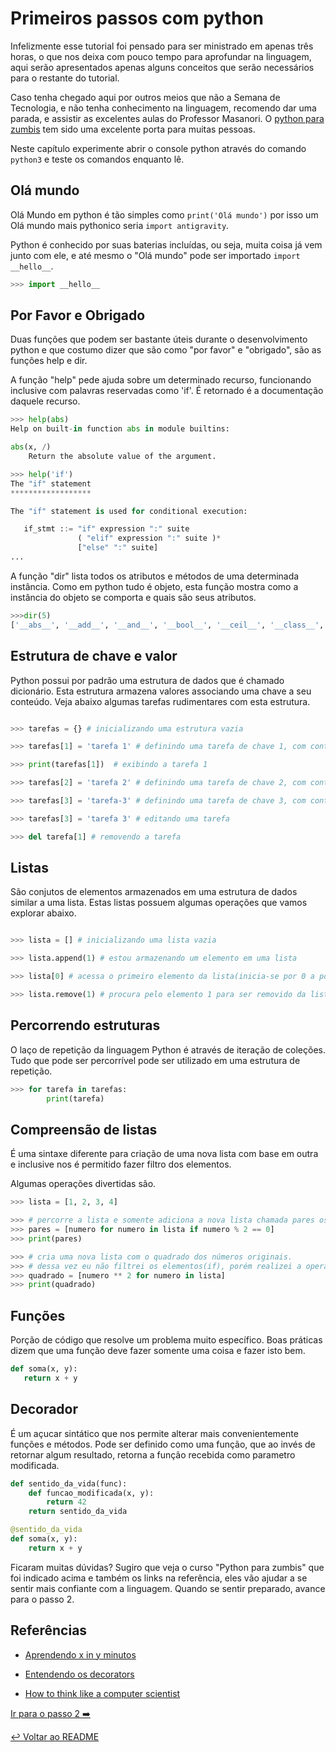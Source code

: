 # Primeiros passos com python

Infelizmente esse tutorial foi pensado para ser ministrado em apenas três horas, o que nos deixa com pouco tempo para aprofundar na linguagem, aqui serão apresentados apenas alguns conceitos que serão necessários para o restante do tutorial.

Caso tenha chegado aqui por outros meios que não a Semana de Tecnologia, e não tenha conhecimento na linguagem, recomendo dar uma parada, e assistir as excelentes aulas do Professor Masanori. O [python para zumbis](https://www.youtube.com/watch?v=6La690qlH5w&list=PLUukMN0DTKCtbzhbYe2jdF4cr8MOWClXc) tem sido uma excelente porta para muitas pessoas.

Neste capítulo experimente abrir o console python através do comando `python3` e teste os comandos enquanto lê.

## Olá mundo

Olá Mundo em python é tão simples como `print('Olá mundo')` por isso um Olá mundo mais pythonico seria `import antigravity`.

Python é conhecido por suas baterias incluídas, ou seja, muita coisa já vem junto com ele, e até mesmo o "Olá mundo" pode ser importado `import __hello__`.

```python
>>> import __hello__
```

## Por Favor e Obrigado

Duas funções que podem ser bastante úteis durante o desenvolvimento python e que costumo dizer que são como "por favor" e "obrigado", são as funções help e dir.


A função "help" pede ajuda sobre um determinado recurso, funcionando inclusive com palavras reservadas como 'if'. É retornado é a documentação daquele recurso.
```python
>>> help(abs)
Help on built-in function abs in module builtins:

abs(x, /)
    Return the absolute value of the argument.

>>> help('if')
The "if" statement
******************

The "if" statement is used for conditional execution:

   if_stmt ::= "if" expression ":" suite
               ( "elif" expression ":" suite )*
               ["else" ":" suite]
...

```

A função "dir" lista todos os atributos e métodos de uma determinada instância. Como em python tudo é objeto, esta função mostra como a instância do objeto se comporta e quais são seus atributos.
```python
>>>dir(5)
['__abs__', '__add__', '__and__', '__bool__', '__ceil__', '__class__', '__delattr__', '__dir__', '__divmod__', '__doc__', '__eq__', '__float__', '__floor__', '__floordiv__', '__format__', '__ge__', '__getattribute__', '__getnewargs__', '__gt__', '__hash__', '__index__', '__init__', '__init_subclass__', '__int__', '__invert__', '__le__', '__lshift__', '__lt__', '__mod__', '__mul__', '__ne__', '__neg__', '__new__', '__or__', '__pos__', '__pow__', '__radd__', '__rand__', '__rdivmod__', '__reduce__', '__reduce_ex__', '__repr__', '__rfloordiv__', '__rlshift__', '__rmod__', '__rmul__', '__ror__', '__round__', '__rpow__', '__rrshift__', '__rshift__', '__rsub__', '__rtruediv__', '__rxor__', '__setattr__', '__sizeof__', '__str__', '__sub__', '__subclasshook__', '__truediv__', '__trunc__', '__xor__', 'bit_length', 'conjugate', 'denominator', 'from_bytes', 'imag', 'numerator', 'real', 'to_bytes']
```

## Estrutura de chave e valor

Python possui por padrão uma estrutura de dados que é chamado dicionário. Esta estrutura armazena valores associando uma chave a seu conteúdo. Veja abaixo algumas tarefas rudimentares com esta estrutura.

```python

>>> tarefas = {} # inicializando uma estrutura vazia

>>> tarefas[1] = 'tarefa 1' # definindo uma tarefa de chave 1, com contéudo 'tarefa 1'

>>> print(tarefas[1])  # exibindo a tarefa 1

>>> tarefas[2] = 'tarefa 2' # definindo uma tarefa de chave 2, com contéudo 'tarefa 2'

>>> tarefas[3] = 'tarefa-3' # definindo uma tarefa de chave 3, com contéudo 'tarefa 3'

>>> tarefas[3] = 'tarefa 3' # editando uma tarefa

>>> del tarefa[1] # removendo a tarefa

```

## Listas

São conjutos de elementos armazenados em uma estrutura de dados similar a uma lista. Estas listas possuem algumas operações que vamos explorar abaixo.

```python

>>> lista = [] # inicializando uma lista vazia

>>> lista.append(1) # estou armazenando um elemento em uma lista

>>> lista[0] # acessa o primeiro elemento da lista(inicia-se por 0 a posição)

>>> lista.remove(1) # procura pelo elemento 1 para ser removido da lista

```

## Percorrendo estruturas

O laço de repetição da linguagem Python é através de iteração de coleções. Tudo que pode ser percorrível pode ser utilizado em uma estrutura de repetição.

```python
>>> for tarefa in tarefas:
        print(tarefa)
```

## Compreensão de listas

É uma sintaxe diferente para criação de uma nova lista com base em outra e inclusive nos é permitido fazer filtro dos elementos.

Algumas operações divertidas são.

```python
>>> lista = [1, 2, 3, 4]

>>> # percorre a lista e somente adiciona a nova lista chamada pares os valores pares, que o resto da divisão por 2 é igual a 0(numero % 2 == 0).
>>> pares = [numero for numero in lista if numero % 2 == 0]
>>> print(pares)

>>> # cria uma nova lista com o quadrado dos números originais.
>>> # dessa vez eu não filtrei os elementos(if), porém realizei a operação de exponenciação.
>>> quadrado = [numero ** 2 for numero in lista]
>>> print(quadrado)


```

## Funções

Porção de código que resolve um problema muito específico. Boas práticas dizem que uma função deve fazer somente uma coisa e fazer isto bem.

```python
def soma(x, y):
   return x + y
```

## Decorador

É um açucar sintático que nos permite alterar mais convenientemente funções e métodos. Pode ser definido como uma função, que ao invés de retornar algum resultado, retorna a função recebida como parametro modificada.

```python
def sentido_da_vida(func):
    def funcao_modificada(x, y):
        return 42
    return sentido_da_vida

@sentido_da_vida
def soma(x, y):
    return x + y
```

Ficaram muitas dúvidas? Sugiro que veja o curso "Python para zumbis" que foi indicado acima e também os links na referência, eles vão ajudar a se sentir mais confiante com a linguagem. Quando se sentir preparado, avance para o passo 2.

## Referências

- [Aprendendo x in y minutos](https://learnxinyminutes.com/docs/pt-br/python3-pt/)

- [Entendendo os decorators](https://pythonhelp.wordpress.com/2013/06/09/entendendo-os-decorators/)

- [How to think like a computer scientist](http://interactivepython.org/runestone/static/thinkcspy/index.html)

[Ir para o passo 2 :arrow_right:](passo02.md)

[:leftwards_arrow_with_hook: Voltar ao README ](README.md)
